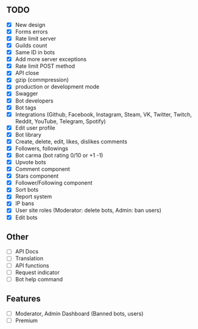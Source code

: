 ## TODO

-   [x] New design
-   [x] Forms errors
-   [x] Rate limit server
-   [x] Guilds count
-   [x] Same ID in bots
-   [x] Add more server exceptions
-   [x] Rate limit POST method
-   [x] API close
-   [x] gzip (commpression)
-   [x] production or development mode
-   [x] Swagger
-   [x] Bot developers
-   [x] Bot tags
-   [x] Integrations (Github, Facebook, Instagram, Steam, VK, Twitter, Twitch, Reddit, YouTube, Telegram, Spotify)
-   [x] Edit user profile
-   [x] Bot library
-   [x] Create, delete, edit, likes, dislikes comments
-   [x] Followers, followings
-   [x] Bot carma (bot rating 0/10 or +1 -1)
-   [x] Upvote bots
-   [x] Comment component
-   [x] Stars component
-   [x] Follower/Following component
-   [x] Sort bots
-   [x] Report system
-   [x] IP bans
-   [x] User site roles (Moderator: delete bots, Admin: ban users)
-   [X] Edit bots

## Other

-   [ ] API Docs
-   [ ] Translation
-   [ ] API functions
-   [ ] Request indicator
-   [ ] Bot help command

## Features

-   [ ] Moderator, Admin Dashboard (Banned bots, users)
-   [ ] Premium
